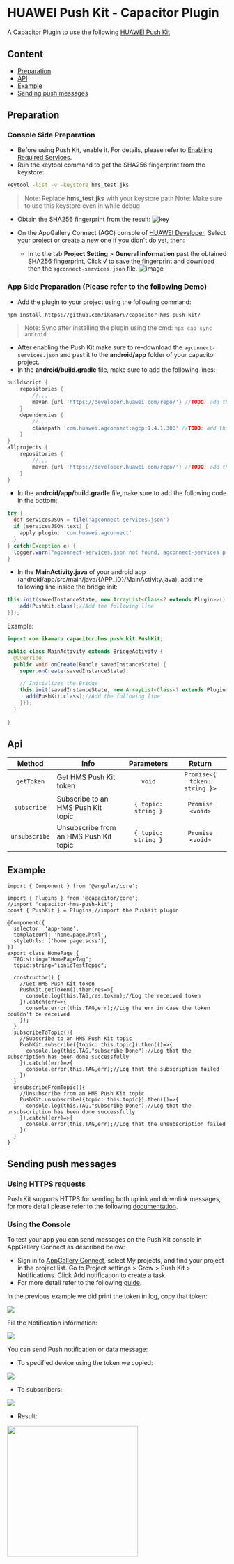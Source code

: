 # HUAWEI Push Kit - Capacitor Plugin

A Capacitor Plugin to use the following [HUAWEI Push Kit](https://developer.huawei.com/consumer/en/hms/huawei-pushkit)


## Content
* [Preparation](#preparation)
* [API](#api)
* [Example](#example)
* [Sending push messages](#sending-push-messages)


## Preparation
### Console Side Preparation
- Before using Push Kit, enable it. For details, please refer to [Enabling Required Services](https://developer.huawei.com/consumer/en/doc/development/HMSCore-Guides-V5/android-config-agc-0000001050170137-V5#EN-US_TOPIC_0000001078601380__section9471122085218).
- Run the keytool command to get the SHA256 fingerprint from the keystore: 
```bash
keytool -list -v -keystore hms_test.jks
```
>Note: Replace **hms_test.jks** with your keystore path
>Note: Make sure to use this keystore even in while debug
- Obtain the SHA256 fingerprint from the result:
![key](https://user-images.githubusercontent.com/61454003/101916607-7a38b700-3bc7-11eb-8ddb-c7746432dea8.png)

- On the AppGallery Connect (AGC) console of [HUAWEI Developer](https://developer.huawei.com/consumer/en/), Select your project or create a new one if you didn't do yet, then:
    -    In to the tab **Project Setting** > **General information** past the obtained SHA256 fingerprint, Click √ to save the fingerprint and download then the `agconnect-services.json` file.
![image](https://user-images.githubusercontent.com/61454003/101918101-3f378300-3bc9-11eb-9633-73beedb855b3.png)

### App Side Preparation (Please refer to the following [Demo](https://github.com/ikamaru/ionic-capacitorHmsPushkit-demo))
- Add the plugin to your project using the following command:
```bash
npm install https://github.com/ikamaru/capacitor-hms-push-kit/
``` 
>Note: Sync after installing the plugin using the cmd: `npx cap sync android` 
- After enabling the Push Kit make sure to re-download the `agconnect-services.json` and past it to the **android/app** folder of your capacitor project.
- In the **android/build.gradle** file, make sure to  add the following lines: 
```Groovy
buildscript {
    repositories {
        //...
        maven {url 'https://developer.huawei.com/repo/'} //TODO: add this line
    }
    dependencies {
        //...
        classpath 'com.huawei.agconnect:agcp:1.4.1.300' //TODO: add this line
    }
}
allprojects {
    repositories {
        //...
        maven {url 'https://developer.huawei.com/repo/'} //TODO: add this line
    }
}
```
- In the **android/app/build.gradle** file,make sure to add the following code in the bottom:
```Groovy
try {
  def servicesJSON = file('agconnect-services.json')
  if (servicesJSON.text) {
    apply plugin: 'com.huawei.agconnect'
  }
} catch(Exception e) {
  logger.warn("agconnect-services.json not found, agconnect-services plugin not applied. Push Notifications won't work")
}
```

- In the **MainActivity.java** of your android app (android/app/src/main/java/{APP_ID}/MainActivity.java), add the following line inside the bridge init:
```java
this.init(savedInstanceState, new ArrayList<Class<? extends Plugin>>() {{
    add(PushKit.class);//Add the following line
}});
```
Example:
```java
import com.ikamaru.capacitor.hms.push.kit.PushKit;

public class MainActivity extends BridgeActivity {
  @Override
  public void onCreate(Bundle savedInstanceState) {
    super.onCreate(savedInstanceState);

    // Initializes the Bridge
    this.init(savedInstanceState, new ArrayList<Class<? extends Plugin>>() {{
      add(PushKit.class);//Add the following line
    }});
  }
  
}
```

## Api
| Method        | Info                                   | Parameters          | Return                        |
|:-------------:| ---------------------------------------|:-------------------:|:-----------------------------:|
| `getToken`    | Get HMS Push Kit token                 | `void`              | `Promise<{ token: string }>`  |
| `subscribe`   | Subscribe to an HMS Push Kit topic     | `{ topic: string }` | `Promise <void>`              |
| `unsubscribe` | Unsubscribe from an HMS Push Kit topic | `{ topic: string }` | `Promise <void>`              |

## Example
```TS
import { Component } from '@angular/core';

import { Plugins } from '@capacitor/core';
//import "capacitor-hms-push-kit";
const { PushKit } = Plugins;//import the PushKit plugin

@Component({
  selector: 'app-home',
  templateUrl: 'home.page.html',
  styleUrls: ['home.page.scss'],
})
export class HomePage {
  TAG:string="HomePageTag";
  topic:string="ionicTestTopic";

  constructor() {
    //Get HMS Push Kit token   
    PushKit.getToken().then(res=>{
      console.log(this.TAG,res.token);//Log the received token
    }).catch(err=>{
      console.error(this.TAG,err);//Log the err in case the token couldn't be received 
    });
  }
  subscribeToTopic(){
    //Subscribe to an HMS Push Kit topic 
    PushKit.subscribe({topic: this.topic}).then(()=>{
      console.log(this.TAG,"subscribe Done");//Log that the subscription has been done successfully 
    }).catch((err)=>{
      console.error(this.TAG,err);//Log that the subscription failed
    }) 
  }
  unsubscribeFromTopic(){
    //Unsubscribe from an HMS Push Kit topic 
    PushKit.unsubscribe({topic: this.topic}).then(()=>{
      console.log(this.TAG,"subscribe Done");//Log that the unsubscription has been done successfully 
    }).catch((err)=>{
      console.error(this.TAG,err);//Log that the unsubscription failed
    }) 
  }
}
```
## Sending push messages
### Using HTTPS requests 
Push Kit supports HTTPS for sending both uplink and downlink messages, for more detail please refer to the following [documentation](https://developer.huawei.com/consumer/en/doc/development/HMSCore-Guides-V5/android-server-dev-0000001050040110-V5).

###  Using the Console
To test your app you can send messages on the Push Kit console in AppGallery Connect as described below:
- Sign in to [AppGallery Connect](https://developer.huawei.com/consumer/en/service/josp/agc/index.html), select My projects, and find your project in the project list. Go to Project settings > Grow > Push Kit > Notifications. Click Add notification to create a task.
- For more detail refer to the following [guide](https://developer.huawei.com/consumer/en/doc/development/HMSCore-Guides-V5/msg-sending-0000001050042119-V5).

In the previous example we did print the token in log, copy that token:

<img src=".metadata/get_log.PNG"/>

Fill the Notification information:

<img src=".metadata/preparePlugin.PNG"/>

You can send Push notification or data message:
- To specified device using the token we copied:

<img src=".metadata/specDevice.PNG"/>

- To subscribers:

<img src=".metadata/topic.PNG"/>

- Result:

<img width="300" src=".metadata/res.jpg"/>
